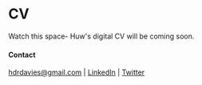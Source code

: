 # CV

Watch this space- Huw's digital CV will be coming soon.


#### Contact
hdrdavies@gmail.com | [LinkedIn](https://uk.linkedin.com/in/hdrdavies) | [Twitter](https://twitter.com/hdrdavies)
